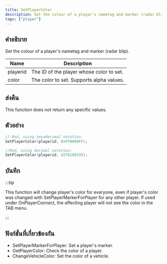 ```yaml
---
title: SetPlayerColor
description: Set the colour of a player's nametag and marker (radar blip).
tags: ["player"]
---
```


## คำอธิบาย

Set the colour of a player's nametag and marker (radar blip).

| Name     | Description                              |
| -------- | ---------------------------------------- |
| playerid | The ID of the player whose color to set. |
| color    | The color to set. Supports alpha values. |

## ส่งคืน

This function does not return any specific values.

## ตัวอย่าง

```c
// Red, using hexadecimal notation:
SetPlayerColor(playerid, 0xFF0000FF);

//Red, using decimal notation:
SetPlayerColor(playerid, 4278190335);
```

## บันทึก

:::tip

This function will change player's color for everyone, even if player's color was changed with SetPlayerMarkerForPlayer for any other player. If used under OnPlayerConnect, the affecting player will not see the color in the TAB menu.

:::

## ฟังก์ชั่นที่เกี่ยวข้องกัน

- SetPlayerMarkerForPlayer: Set a player's marker.
- GetPlayerColor: Check the color of a player.
- ChangeVehicleColor: Set the color of a vehicle.

